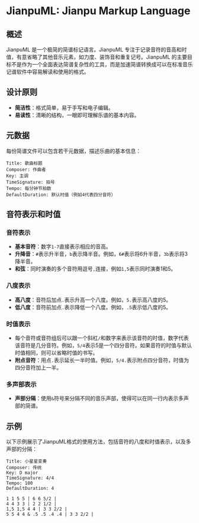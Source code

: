 # JianpuML: Jianpu Markup Language

## 概述

JianpuML 是一个极简的简谱标记语言。JianpuML 专注于记录音符的音高和时值，有意省略了其他音乐元素，如力度、装饰音和重复记号。JianpuML 的主要目标不是作为一个全面表达简谱复杂性的工具，而是加速简谱转换成可以在标准音乐记谱软件中容易解读和使用的格式。

## 设计原则

- **简洁性**：格式简单，易于手写和电子编辑。
- **易读性**：清晰的结构，一眼即可理解乐谱的基本内容。

## 元数据

每份简谱文件可以包含若干元数据，描述乐曲的基本信息：

```
Title: 歌曲标题
Composer: 作曲者
Key: 主调
TimeSignature: 拍号
Tempo: 每分钟节拍数
DefaultDuration: 默认时值（例如4代表四分音符）
```

## 音符表示和时值

### 音符表示

- **基本音符**：数字`1-7`直接表示相应的音高。
- **升降音**：`#`表示升半音，`b`表示降半音。例如，`6#`表示将6升半音，`3b`表示将3降半音。
- **和弦**：同时演奏的多个音符用逗号`,`连接，例如`1,5`表示同时演奏1和5。

### 八度表示

- **高八度**：音符后加点`.`表示升高一个八度。例如，`5.`表示高八度的5。
- **低八度**：音符前加点`.`表示降低一个八度。例如，`.5`表示低八度的5。

### 时值表示

- 每个音符或音符组后可以跟一个斜杠`/`和数字来表示该音符的时值，数字代表该音符是几分音符。例如，`5/4`表示5是一个四分音符。如果音符的时值与默认时值相同，则可以省略时值的书写。
- **附点音符**：用点`.`表示延长一半时值。例如，`5/4.`表示附点四分音符，时值为四分音符加上一半。

### 多声部表示

- **声部分隔**：使用`&`符号来分隔不同的音乐声部，使得可以在同一行内表示多声部的简谱。

## 示例

以下示例展示了JianpuML格式的使用方法，包括音符的八度和时值表示，以及多声部的分隔：

```
Title: 小星星变奏
Composer: 传统
Key: D major
TimeSignature: 4/4
Tempo: 100
DefaultDuration: 4

1 1 5 5 | 6 6 5/2 |
4 4 3 3 | 2 2 1/2 |
1,5 1,5 4 4 | 3 3 2/2 |
5 5 4 4 & .5 .5 .4 .4 | 3 3 2/2 |
```

